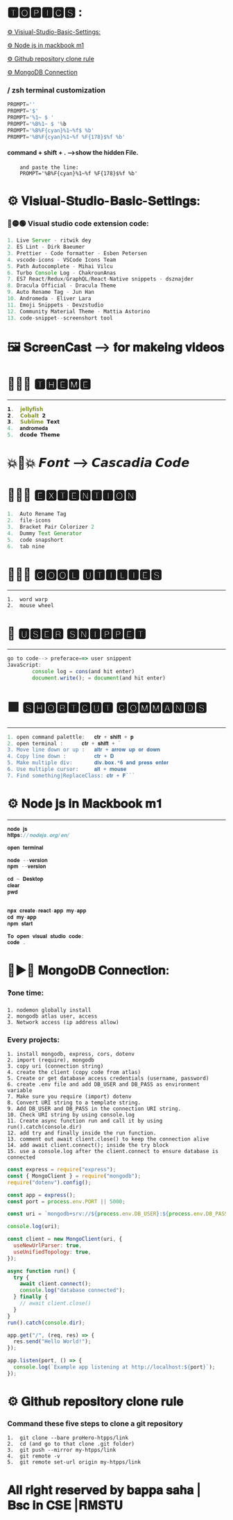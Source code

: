 # 🆃🅾🅿🅸🅲🆂 :

[⚙ Visiual-Studio-Basic-Settings:](#1)

[⚙ Node js in mackbook m1 ](#2)

[⚙ Github repository clone rule ](#3)

[⚙ MongoDB Connection ](#4)



### / zsh terminal customization 

```javascript
PROMPT=''
PROMPT='$'
PROMPT='%1~ $ '
PROMPT='%B%1~ $ '%b
PROMPT='%B%F{cyan}%1~%f$ %b'
PROMPT='%B%F{cyan}%1~%f %F{178}$%f %b'
```

####    command + shift + . -->show the hidden File.
        and paste the line:
        PROMPT='%B%F{cyan}%1~%f %F{178}$%f %b'

<a name="1">

# ⚙ 𝐕𝐢𝐬𝐢𝐮𝐚𝐥-𝐒𝐭𝐮𝐝𝐢𝐨-𝐁𝐚𝐬𝐢𝐜-𝐒𝐞𝐭𝐭𝐢𝐧𝐠𝐬:

### 🔴🟡🟢 Visual studio code extension code:

```javascript
1. Live Server - ritwik dey
2. ES Lint - Dirk Baeumer
3. Prettier - Code formatter - Esben Petersen
4. vscode-icons - VSCode Icons Team
5. Path Autocomplete - Mihai Vilcu
6. Turbo Console Log - ChakrounAnas
7. ES7 React/Redux/GraphQL/React-Native snippets - dsznajder
8. Dracula Official - Dracula Theme
9. Auto Rename Tag - Jun Han
10. Andromeda - Eliver Lara
11. Emoji Snippets - Devzstudio
12. Community Material Theme - Mattia Astorino
13. code-snippet--screenshort tool

```

# 🖼 𝐒𝐜𝐫𝐞𝐞𝐧𝐂𝐚𝐬𝐭 --> 𝐟𝐨𝐫 𝐦𝐚𝐤𝐞𝐢𝐧𝐠 𝐯𝐢𝐝𝐞𝐨𝐬

# 💙💚💛 🆃🅷🅴🅼🅴

---

```javascript
𝟭.  𝗷𝗲𝗹𝗹𝘆𝗳𝗶𝘀𝗵
𝟮.  𝗖𝗼𝗯𝗮𝗹𝘁 𝟮
𝟯.  𝗦𝘂𝗯𝗹𝗶𝗺𝗲 𝗧𝗲𝘅𝘁
4.  𝐚𝐧𝐝𝐫𝐨𝐦𝐞𝐝𝐚
5.  𝗱𝗰𝗼𝗱𝗲 𝗧𝗵𝗲𝗺𝗲
```

# 💥💢💥 𝙁𝙤𝙣𝙩 --> 𝘾𝙖𝙨𝙘𝙖𝙙𝙞𝙖 𝘾𝙤𝙙𝙚

# 🔷🔺🔶 🅴🆇🆃🅴🅽🆃🅸🅾🅽

```javascript
1.  Auto Rename Tag
2.  file-icons
3.  Bracket Pair Colorizer 2
4.  Dummy Text Generator
5.  code snapshort
6.  tab nine
```

# 🎈🎉🎄 🅲🅾🅾🅻 🆄🆃🅸🅻🅸🅴🆂

---

    1.  word warp
    2.  mouse wheel

# 🚗 🆄🆂🅴🆁 🆂🅽🅸🅿🅿🅴🆃

---

```javascript
go to code--> preferace==> user snippent
JavaScript:
		console log = cons(and hit enter)
		document.write(); = document(and hit enter)
```

# 🟩 🆂🅷🅾🆁🆃🅲🆄🆃 🅲🅾🅼🅼🅰🅽🅳🆂

---

````javascript
1. open command palettle: 	𝐜𝐭𝐫 + 𝐬𝐡𝐢𝐟𝐭 + 𝐩
2. open terminal : 		𝐜𝐭𝐫 + 𝐬𝐡𝐢𝐟𝐭 + `
3. Move line down or up : 	𝐚𝐥𝐭𝐫 + 𝐚𝐫𝐫𝐨𝐰 𝐮𝐩 𝐨𝐫 𝐝𝐨𝐰𝐧
4. Copy line down : 		𝐜𝐭𝐫 + 𝐃
5. Make multiple div: 		𝐝𝐢𝐯.𝐛𝐨𝐱.*𝟔 𝐚𝐧𝐝 𝐩𝐫𝐞𝐬𝐬 𝐞𝐧𝐭𝐞𝐫
6. Use multiple cursor: 	𝐚𝐥𝐭 + 𝐦𝐨𝐮𝐬𝐞
7. Find something|ReplaceClass: 𝐜𝐭𝐫 + 𝐅```
````

</a>

 <a name="2">

# ⚙ 𝐍𝐨𝐝𝐞 𝐣𝐬 𝐢𝐧 𝐌𝐚𝐜𝐤𝐛𝐨𝐨𝐤 𝐦𝟏

---

```javascript
𝐧𝐨𝐝𝐞 𝐣𝐬
𝐡𝐭𝐭𝐩𝐬://𝐧𝐨𝐝𝐞𝐣𝐬.𝐨𝐫𝐠/𝐞𝐧/

𝐨𝐩𝐞𝐧 𝐭𝐞𝐫𝐦𝐢𝐧𝐚𝐥

𝐧𝐨𝐝𝐞 --𝐯𝐞𝐫𝐬𝐢𝐨𝐧
𝐧𝐩𝐦 --𝐯𝐞𝐫𝐬𝐢𝐨𝐧

𝐜𝐝 ~ 𝐃𝐞𝐬𝐤𝐭𝐨𝐩
𝐜𝐥𝐞𝐚𝐫
𝐩𝐰𝐝


𝐧𝐩𝐱 𝐜𝐫𝐞𝐚𝐭𝐞-𝐫𝐞𝐚𝐜𝐭-𝐚𝐩𝐩 𝐦𝐲-𝐚𝐩𝐩
𝐜𝐝 𝐦𝐲-𝐚𝐩𝐩
𝐧𝐩𝐦 𝐬𝐭𝐚𝐫𝐭

𝐓𝐨 𝐨𝐩𝐞𝐧 𝐯𝐢𝐬𝐮𝐚𝐥 𝐬𝐭𝐮𝐝𝐢𝐨 𝐜𝐨𝐝𝐞:
𝐜𝐨𝐝𝐞 .
```

</a>

<a name="4">

# 🔴▶🔴 𝐌𝐨𝐧𝐠𝐨𝐃𝐁 𝐂𝐨𝐧𝐧𝐞𝐜𝐭𝐢𝐨𝐧:

### ❓one time:

    1. nodemon globally install
    2. mongodb atlas user, access
    3. Network access (ip address allow)

### Every projects:

    1. install mongodb, express, cors, dotenv
    2. import (require), mongodb
    3. copy uri (connection string)
    4. create the client (copy code from atlas)
    5. Create or get database access credentials (username, password)
    6. create .env file and add DB_USER and DB_PASS as environment variable
    7. Make sure you require (import) dotenv
    8. Convert URI string to a template string.
    9. Add DB_USER and DB_PASS in the connection URI string.
    10. Check URI string by using console.log
    11. Create async function run and call it by using run().catch(console.dir)
    12. add try and finally inside the run function.
    13. comment out await client.close() to keep the connection alive
    14. add await client.connect(); inside the try block
    15. use a console.log after the client.connect to ensure database is connected

```javascript
const express = require("express");
const { MongoClient } = require("mongodb");
require("dotenv").config();

const app = express();
const port = process.env.PORT || 5000;

const uri = `mongodb+srv://${process.env.DB_USER}:${process.env.DB_PASS}@cluster0.swu9d.mongodb.net/myFirstDatabase?retryWrites=true&w=majority`;

console.log(uri);

const client = new MongoClient(uri, {
  useNewUrlParser: true,
  useUnifiedTopology: true,
});

async function run() {
  try {
    await client.connect();
    console.log("database connected");
  } finally {
    // await client.close()
  }
}
run().catch(console.dir);

app.get("/", (req, res) => {
  res.send("Hello World!");
});

app.listen(port, () => {
  console.log(`Example app listening at http://localhost:${port}`);
});
```

</a>

<a name="3">

# ⚙ 𝐆𝐢𝐭𝐡𝐮𝐛 𝐫𝐞𝐩𝐨𝐬𝐢𝐭𝐨𝐫𝐲 𝐜𝐥𝐨𝐧𝐞 𝐫𝐮𝐥𝐞

### Command these five steps to clone a git repository

    1.  git clone --bare proHero-htpps/link
    2.  cd (and go to that clone .git folder)
    3.  git push --mirror my-htpps/link
    4.  git remote -v
    5.  git remote set-url origin my-htpps/link

</a>

# 𝐀𝐥𝐥 𝐫𝐢𝐠𝐡𝐭 𝐫𝐞𝐬𝐞𝐫𝐯𝐞𝐝 𝐛𝐲 𝐛𝐚𝐩𝐩𝐚 𝐬𝐚𝐡𝐚 | 𝐁𝐬𝐜 𝐢𝐧 𝐂𝐒𝐄 |𝐑𝐌𝐒𝐓𝐔

```

```
